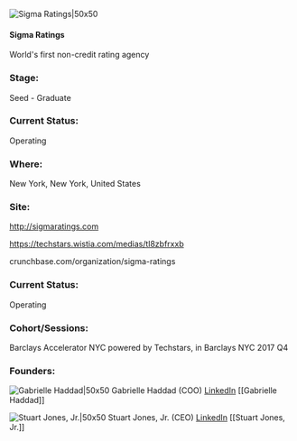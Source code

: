 

![Sigma Ratings|50x50](https://apimg.techstars.com/connect/images/image_files/5a6f4958c9aec70a4000011b/original/Green_Sigma_Symbol.PNG)

#### Sigma Ratings
World's first non-credit rating agency

### Stage: 
Seed - Graduate 

### Current Status: 
Operating

### Where:
New York, New York, United States

### Site:
http://sigmaratings.com

https://techstars.wistia.com/medias/tl8zbfrxxb

crunchbase.com/organization/sigma-ratings

### Current Status: 
Operating

### Cohort/Sessions: 
Barclays Accelerator NYC powered by Techstars, in Barclays NYC 2017 Q4

### Founders: 

![Gabrielle Haddad|50x50](http://apimg.techstars.com/sf/contacts/headshot/Headshot_cff14e8b45c60332133cdb4a5.jpg) Gabrielle Haddad (COO) [LinkedIn](https://linkedin.com/in/gabriellehaddad) [[Gabrielle Haddad]]

![Stuart Jones, Jr.|50x50](https://apimg.techstars.com/connect/images/image_files/5a23608cc9aec7093f00003f/original/Stuart.jpg) Stuart Jones, Jr. (CEO) [LinkedIn](https://linkedin.com/in/stuartjonesjr) [[Stuart Jones, Jr.]]



